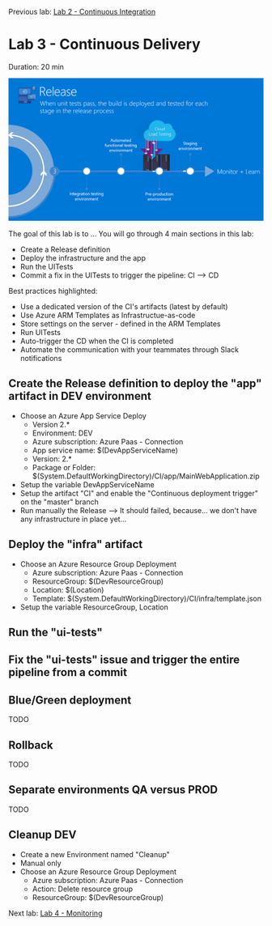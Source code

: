 Previous lab: [Lab 2 - Continuous Integration](./Lab%202%20-%20Continuous%20Integration)

# Lab 3 - Continuous Delivery

Duration: 20 min

![Delivery - Overview](./imgs/Delivery-Overview.PNG)

The goal of this lab is to ... You will go through 4 main sections in this lab:

- Create a Release definition
- Deploy the infrastructure and the app
- Run the UITests
- Commit a fix in the UITests to trigger the pipeline: CI --> CD

Best practices highlighted:

- Use a dedicated version of the CI's artifacts (latest by default)
- Use Azure ARM Templates as Infrastructue-as-code
- Store settings on the server - defined in the ARM Templates
- Run UITests
- Auto-trigger the CD when the CI is completed
- Automate the communication with your teammates through Slack notifications

## Create the Release definition to deploy the "app" artifact in DEV environment

- Choose an Azure App Service Deploy
  - Version 2.*
  - Environment: DEV 
  - Azure subscription: Azure Paas - Connection
  - App service name: $(DevAppServiceName)
  - Version: 2.*
  - Package or Folder: $(System.DefaultWorkingDirectory)/CI/app/MainWebApplication.zip
- Setup the variable DevAppServiceName
- Setup the artifact "CI" and enable the "Continuous deployment trigger" on the "master" branch
- Run manually the Release
--> It should failed, because... we don't have any infrastructure in place yet...

## Deploy the "infra" artifact

- Choose an Azure Resource Group Deployment
  - Azure subscription: Azure Paas - Connection
  - ResourceGroup: $(DevResourceGroup)
  - Location: $(Location)
  - Template: $(System.DefaultWorkingDirectory)/CI/infra/template.json
- Setup the variable ResourceGroup, Location

## Run the "ui-tests"

## Fix the "ui-tests" issue and trigger the entire pipeline from a commit

## Blue/Green deployment

TODO

## Rollback

TODO

## Separate environments QA versus PROD

TODO

## Cleanup DEV

- Create a new Environment named "Cleanup"
- Manual only
- Choose an Azure Resource Group Deployment
  - Azure subscription: Azure Paas - Connection
  - Action: Delete resource group
  - ResourceGroup: $(DevResourceGroup)

Next lab: [Lab 4 - Monitoring](./Lab%204%20-%20Monitoring)